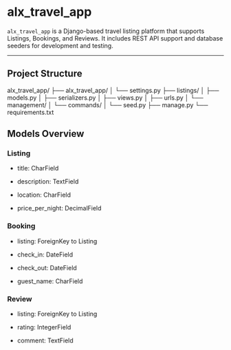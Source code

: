 #  alx_travel_app

`alx_travel_app` is a Django-based travel listing platform that supports Listings, Bookings, and Reviews. It includes REST API support and database seeders for development and testing.

---

##  Project Structure

alx_travel_app/
├── alx_travel_app/
│ └── settings.py
├── listings/
│ ├── models.py
│ ├── serializers.py
│ ├── views.py
│ ├── urls.py
│ └── management/
│ └── commands/
│ └── seed.py
├── manage.py
└── requirements.txt

## Models Overview

### Listing
- title: CharField

- description: TextField

- location: CharField

- price_per_night: DecimalField

### Booking
- listing: ForeignKey to Listing

- check_in: DateField

- check_out: DateField

- guest_name: CharField

### Review
- listing: ForeignKey to Listing

- rating: IntegerField

- comment: TextField

